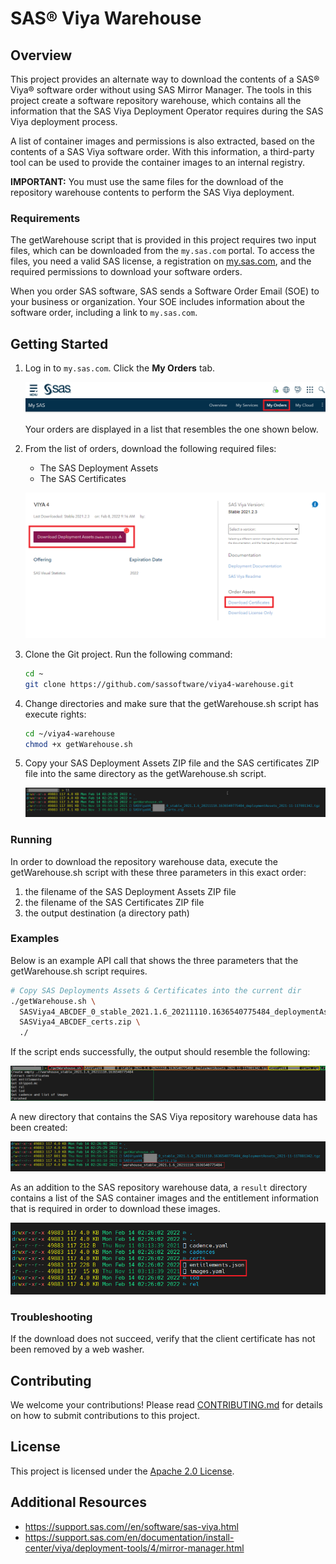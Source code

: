 # SAS&reg; Viya Warehouse

## Overview

This project provides an alternate way to download the contents of a SAS&reg; Viya&reg; software order without using SAS Mirror Manager. The tools in this project create a software repository warehouse, which contains all the information that the SAS Viya Deployment Operator requires during the SAS Viya deployment process. 

A list of container images and permissions is also extracted, based on the contents of a SAS Viya software order. With this information, a third-party tool can be used to provide the container images to an internal registry.

**IMPORTANT:** You must use the same files for the download of the repository warehouse contents to perform the SAS Viya deployment. 

### Requirements

The getWarehouse script that is provided in this project requires two input files, which can be downloaded from the `my.sas.com` portal. To access the files, you need a valid SAS license, a registration on [my.sas.com](https://my.sas.com/), and the required permissions to download your software orders. 

When you order SAS software, SAS sends a Software Order Email (SOE) to your business or organization. Your SOE includes information about the software order, including a link to `my.sas.com`.


## Getting Started

1. Log in to `my.sas.com`. Click the **My Orders** tab.

   ![mysascom_head](./images/mysascom_head.png)

   Your orders are displayed in a list that resembles the one shown below. 
   
1. From the list of orders, download the following required files: 

      - The SAS Deployment Assets 
      - The SAS Certificates

      ![mysascom](./images/mysascom.png)

1. Clone the Git project. Run the following command: 

   ```bash
   cd ~
   git clone https://github.com/sassoftware/viya4-warehouse.git
   ```

1. Change directories and make sure that the getWarehouse.sh script has execute rights:

   ```bash
   cd ~/viya4-warehouse
   chmod +x getWarehouse.sh
   ```

1. Copy your SAS Deployment Assets ZIP file and the SAS certificates ZIP file into the same directory as the getWarehouse.sh script. 

   ![getWarehouse_init](./images/getWarehouse_init.png)

### Running

In order to download the repository warehouse data, execute the getWarehouse.sh script with these three parameters in this exact order:

1. the filename of the SAS Deployment Assets ZIP file
2. the filename of the SAS Certificates ZIP file
3. the output destination (a directory path)

### Examples

Below is an example API call that shows the three parameters that the getWarehouse.sh script requires.

```bash
# Copy SAS Deployments Assets & Certificates into the current dir
./getWarehouse.sh \
  SASViya4_ABCDEF_0_stable_2021.1.6_20211110.1636540775484_deploymentAssests_2021-11-11T081342.tgz \
  SASViya4_ABCDEF_certs.zip \
  ./
```

If the script ends successfully, the output should resemble the following: 

![getWarehouse_call](./images/getWarehouse_call.png)

A new directory that contains the SAS Viya repository warehouse data has been created:

![getWarehouse_result](./images/getWarehouse_result.png)

As an addition to the SAS repository warehouse data, a `result` directory contains a list of the SAS container images and the entitlement information that is required in order to download these images.

![getWarehouse_images](./images/getWarehouse_images.png)

### Troubleshooting

If the download does not succeed, verify that the client certificate has not been removed by a web washer.

## Contributing

We welcome your contributions! Please read [CONTRIBUTING.md](CONTRIBUTING.md) for details on how to submit contributions to this project. 

## License

This project is licensed under the [Apache 2.0 License](LICENSE).

## Additional Resources

* https://support.sas.com//en/software/sas-viya.html
* https://support.sas.com/en/documentation/install-center/viya/deployment-tools/4/mirror-manager.html
